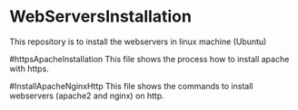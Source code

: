 # WebServersInstallation
This repository is to install the webservers in linux machine (Ubuntu)

#httpsApacheInstallation
This file shows the process how to install apache with https.

#InstallApacheNginxHttp
This file shows the commands to install webservers (apache2 and nginx) on http.
